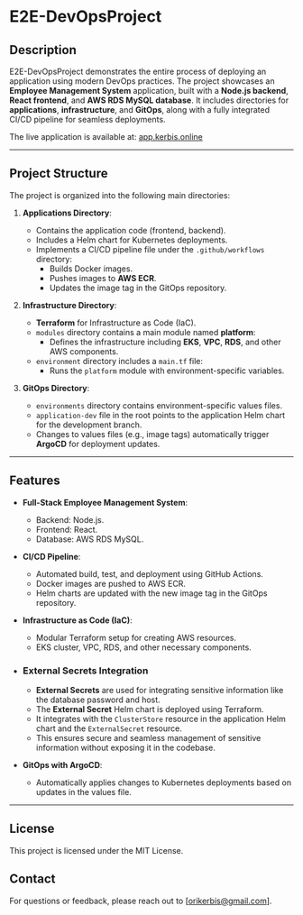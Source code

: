 # E2E-DevOpsProject

## Description
E2E-DevOpsProject demonstrates the entire process of deploying an application using modern DevOps practices. The project showcases an **Employee Management System** application, built with a **Node.js backend**, **React frontend**, and **AWS RDS MySQL database**. It includes directories for **applications**, **infrastructure**, and **GitOps**, along with a fully integrated CI/CD pipeline for seamless deployments.

The live application is available at: [app.kerbis.online](https://app.kerbis.online)

---

## Project Structure
The project is organized into the following main directories:

1. **Applications Directory**:
   - Contains the application code (frontend, backend).
   - Includes a Helm chart for Kubernetes deployments.
   - Implements a CI/CD pipeline file under the `.github/workflows` directory:
     - Builds Docker images.
     - Pushes images to **AWS ECR**.
     - Updates the image tag in the GitOps repository.

2. **Infrastructure Directory**:
   - **Terraform** for Infrastructure as Code (IaC).
   - `modules` directory contains a main module named **platform**:
     - Defines the infrastructure including **EKS**, **VPC**, **RDS**, and other AWS components.
   - `environment` directory includes a `main.tf` file:
     - Runs the `platform` module with environment-specific variables.

4. **GitOps Directory**:
   - `environments` directory contains environment-specific values files.
   - `application-dev` file in the root points to the application Helm chart for the development branch.
   - Changes to values files (e.g., image tags) automatically trigger **ArgoCD** for deployment updates.

---

## Features
- **Full-Stack Employee Management System**:
  - Backend: Node.js.
  - Frontend: React.
  - Database: AWS RDS MySQL.

- **CI/CD Pipeline**:
  - Automated build, test, and deployment using GitHub Actions.
  - Docker images are pushed to AWS ECR.
  - Helm charts are updated with the new image tag in the GitOps repository.

- **Infrastructure as Code (IaC)**:
  - Modular Terraform setup for creating AWS resources.
  - EKS cluster, VPC, RDS, and other necessary components.

- ### External Secrets Integration
   - **External Secrets** are used for integrating sensitive information like the database password and host.
   - The **External Secret** Helm chart is deployed using Terraform.
   - It integrates with the `ClusterStore` resource in the application Helm chart and the `ExternalSecret` resource.
   - This ensures secure and seamless management of sensitive information without exposing it in the codebase.

- **GitOps with ArgoCD**:
  - Automatically applies changes to Kubernetes deployments based on updates in the values file.

---

## License
   This project is licensed under the MIT License.

## Contact
   For questions or feedback, please reach out to [orikerbis@gmail.com].

